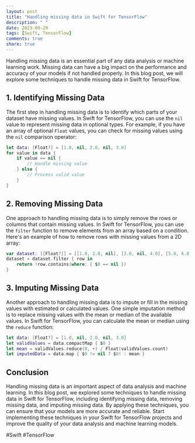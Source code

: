```yaml
---
layout: post
title: "Handling missing data in Swift for TensorFlow"
description: " "
date: 2023-09-29
tags: [Swift, TensorFlow]
comments: true
share: true
---
```


Handling missing data is an essential part of any data analysis or machine learning work. Missing data can have a big impact on the performance and accuracy of your models if not handled properly. In this blog post, we will explore some techniques to handle missing data in Swift for TensorFlow.

## 1. Identifying Missing Data

The first step in handling missing data is to identify which parts of your dataset have missing values. In Swift for TensorFlow, you can use the `nil` value to represent missing data in optional types. For example, if you have an array of optional `Float` values, you can check for missing values using the `nil` comparison operator:

```swift
let data: [Float?] = [1.0, nil, 2.0, nil, 3.0]
for value in data {
    if value == nil {
        // Handle missing value
    } else {
        // Process valid value
    }
}
```

## 2. Removing Missing Data

One approach to handling missing data is to simply remove the rows or columns that contain missing values. In Swift for TensorFlow, you can use the `filter` function to remove elements from an array based on a condition. Here's an example of how to remove rows with missing values from a 2D array:

```swift
var dataset: [[Float?]] = [[1.0, 2.0, nil], [3.0, nil, 4.0], [5.0, 6.0, 7.0]]
dataset = dataset.filter { row in
    return !row.contains(where: { $0 == nil })
}
```

## 3. Imputing Missing Data

Another approach to handling missing data is to impute or fill in the missing values with estimated or calculated values. One simple imputation method is to replace missing values with the mean or median of the available values. In Swift for TensorFlow, you can calculate the mean or median using the `reduce` function:

```swift
let data: [Float?] = [1.0, nil, 2.0, nil, 3.0]
let validValues = data.compactMap { $0 }
let mean = validValues.reduce(0, +) / Float(validValues.count)
let imputedData = data.map { $0 != nil ? $0! : mean }
```

## Conclusion

Handling missing data is an important aspect of data analysis and machine learning. In this blog post, we explored some techniques to handle missing data in Swift for TensorFlow, including identifying missing data, removing missing data, and imputing missing data. By applying these techniques, you can ensure that your models are more accurate and reliable. Start implementing these techniques in your Swift for TensorFlow projects and improve the quality of your data analysis and machine learning models.

#Swift #TensorFlow
